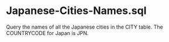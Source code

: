# Japanese-Cities-Names.sql
Query the names of all the Japanese cities in the CITY table. The COUNTRYCODE for Japan is JPN.
